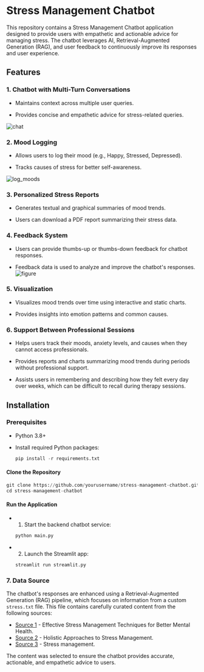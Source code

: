 # Stress Management Chatbot

This repository contains a Stress Management Chatbot application designed to provide users with empathetic and actionable advice for managing stress. The chatbot leverages AI, Retrieval-Augmented Generation (RAG), and user feedback to continuously improve its responses and user experience.

## Features

### 1. Chatbot with Multi-Turn Conversations

- Maintains context across multiple user queries.

- Provides concise and empathetic advice for stress-related queries.

![chat](https://github.com/user-attachments/assets/8eeca824-cd35-4207-aac2-31eca3e1ce4f)


### 2. Mood Logging

- Allows users to log their mood (e.g., Happy, Stressed, Depressed).

- Tracks causes of stress for better self-awareness.

![log_moods](https://github.com/user-attachments/assets/a7071e92-e21e-4c7a-a509-316da04edbed)


### 3. Personalized Stress Reports

- Generates textual and graphical summaries of mood trends.

- Users can download a PDF report summarizing their stress data.
### 4. Feedback System

- Users can provide thumbs-up or thumbs-down feedback for chatbot responses.

- Feedback data is used to analyze and improve the chatbot's responses.
![figure](https://github.com/user-attachments/assets/be74237c-26bb-434a-956a-82f130a6a7c8)


### 5. Visualization

- Visualizes mood trends over time using interactive and static charts.

- Provides insights into emotion patterns and common causes.

### 6. Support Between Professional Sessions

- Helps users track their moods, anxiety levels, and causes when they cannot access professionals.

- Provides reports and charts summarizing mood trends during periods without professional support.

- Assists users in remembering and describing how they felt every day over weeks, which can be difficult to recall during therapy sessions.


## Installation

### Prerequisites

- Python 3.8+

- Install required Python packages:
  
    ```python 
    pip install -r requirements.txt
    ```


#### Clone the Repository

  ```python
  git clone https://github.com/yourusername/stress-management-chatbot.git
  cd stress-management-chatbot
  ```

#### Run the Application
- 1. Start the backend chatbot service:
   ```python
   python main.py
   ```
- 2. Launch the Streamlit app:
  ```python
  streamlit run streamlit.py
  ```

### 7. Data Source

The chatbot's responses are enhanced using a Retrieval-Augmented Generation (RAG) pipeline, which focuses on information from a custom `stress.txt` file. This file contains carefully curated content from the following sources:

- [Source 1](https://mindbodyo.com/stress-management-techniques/) - Effective Stress Management Techniques for Better Mental Health.
- [Source 2](https://www.mayoclinic.org/healthy-lifestyle/stress-management/in-depth/relaxation-technique/art-20045368) - Holistic Approaches to Stress Management. 
- [Source 3](https://www.mayoclinic.org/healthy-lifestyle/stress-management/in-depth/relaxation-technique/art-20045368) - Stress management. 

The content was selected to ensure the chatbot provides accurate, actionable, and empathetic advice to users.

